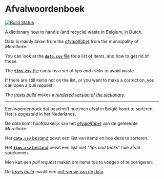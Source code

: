 # Afvalwoordenboek

[![Build Status](https://travis-ci.com/hapytex/afvalwoordenboek.svg?branch=master)](https://travis-ci.com/hapytex/afvalwoordenboek)

A dictionary how to handle (and recycle) waste in Belgium, in Dutch.

Data is mainly taken from the [*afvalalfabet*](https://www.merelbeke.be/sites/default/files/bijlage/Afvalalfabet.pdf) from the municipality of *Merelbeke*.

You can look at the [**`data.csv`** file](data/data.csv) for a list of
items, and how to get rid of these.

The [**`tips.csv`** file](data/tips.csv) contains a set of *tips and tricks* to avoid
waste.

If there are still items not on the list, or you want to make a correction, you
can open a *pull request*.

The [*travis build*](travis-ci.com/github/hapytex/afvalwoordenboek) makes a [*rendered version of the dictionary*](https://hapytex.github.io/afvalwoordenboek/afvalwoordenboek.pdf).

---

Een woordenboek dat beschrijft hoe men afval in België hoort te sorteren. Het is
opgesteld in het Nederlands.

De data komt hoofdzakelijk van het [*afvalalfabet*](https://www.merelbeke.be/sites/default/files/bijlage/Afvalalfabet.pdf) van de gemeente *Merelbeke*.

Het [**`data.csv`** bestand](data/data.csv) bevat een lijst van items en hoe
deze te sorteren.

Het [**`tips.csv`** bestand](data/tips.csv) bevat een lijst met "*tips and
tricks*" hoe afval voorkomen.

Men kan een *pull request* maken om items toe te voegen of te corrigeren.

De [*travis build*](travis-ci.com/github/hapytex/afvalwoordenboek) maakt een
[pdf-versie van de data](https://hapytex.github.io/afvalwoordenboek/afvalwoordenboek.pdf).

